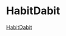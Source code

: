 # HabitDabit

[Habit](https://en.wiktionary.org/wiki/habit)[Dabit](https://en.wiktionary.org/wiki/dabit)